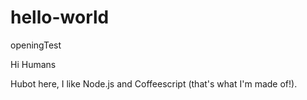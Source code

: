 # hello-world
openingTest

Hi Humans

Hubot here, I like Node.js and Coffeescript (that's what I'm made of!).
